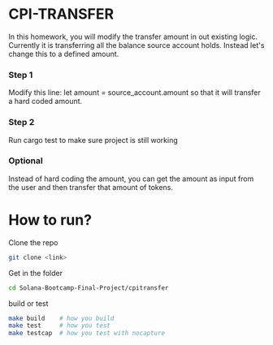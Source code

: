 # CPI-TRANSFER

In this homework, you will modify the transfer amount in out existing logic. Currently it is transferring all the balance source account holds. Instead let's change this to a defined amount.

### Step 1

Modify this line: let amount = source_account.amount so that it will transfer a hard coded amount.

### Step 2

Run cargo test to make sure project is still working

### Optional

Instead of hard coding the amount, you can get the amount as input from the user and then transfer that amount of tokens.


# How to run?

Clone the repo
```bash
git clone <link>
```

Get in the folder
```bash
cd Solana-Bootcamp-Final-Project/cpitransfer
```

build or test
```bash
make build    # how you build
make test     # how you test
make testcap  # how you test with nocapture
```